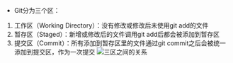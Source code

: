 + Git分为三个区：
1. 工作区（Working Directory）：没有修改或修改后未使用git add的文件
2. 暂存区（Staged）：新增或修改后的文件调用git add后都会被添加到暂存区
3. 提交区（Commit）：所有添加到暂存区里的文件通过git commit之后会被统一添加到提交区，作为一次提交
![三区之间的关系](../images/relationship.webp)